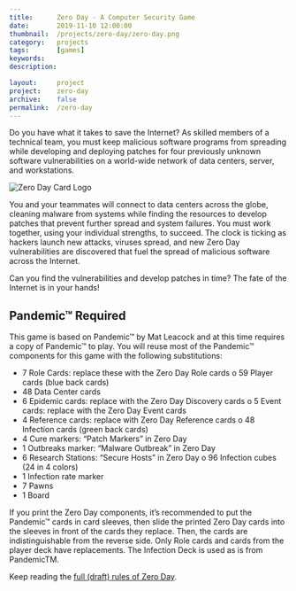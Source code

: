 ```yaml
---
title: 		Zero Day - A Computer Security Game
date:       2019-11-10 12:00:00
thumbnail: 	/projects/zero-day/zero-day.png
category: 	projects
tags: 		[games]
keywords:
description:

layout: 	project
project: 	zero-day
archive:	false
permalink:  /zero-day
---
```

Do you have what it takes to save the Internet? As skilled members of a technical team, you must keep malicious software programs from spreading while developing and deploying patches for four previously unknown software vulnerabilities on a world-wide network of data centers, server, and workstations.

![Zero Day Card Logo]({{"/projects/zero-day/zero-day.png"|prepend:site.assetsurl}})

You and your teammates will connect to data centers across the globe, cleaning malware from systems while finding the resources to develop patches that prevent further spread and system failures. You must work together, using your individual strengths, to succeed. The clock is ticking as hackers launch new attacks, viruses spread, and new Zero Day vulnerabilities are discovered that fuel the spread of malicious software across the Internet.

Can you find the vulnerabilities and develop patches in time? The fate of the Internet is in your hands!

<!-- more -->

## Pandemic&trade;  Required

This game is based on Pandemic&trade;  by Mat Leacock and at this time requires a copy of Pandemic&trade;  to play. You will reuse most of the Pandemic&trade;  components for this game with the following substitutions:

* 7 Role Cards: replace these with the Zero Day Role cards o 59 Player cards (blue back cards)
* 48 Data Center cards
* 6 Epidemic cards: replace with the Zero Day Discovery cards o 5 Event cards: replace with the Zero Day Event cards
* 4 Reference cards: replace with Zero Day Reference cards o 48 Infection cards (green back cards)
* 4 Cure markers: “Patch Markers” in Zero Day
* 1 Outbreaks marker: “Malware Outbreak” in Zero Day
* 6 Research Stations: “Secure Hosts” in Zero Day o 96 Infection cubes (24 in 4 colors)
* 1 Infection rate marker
* 7 Pawns
* 1 Board

If you print the Zero Day components, it’s recommended to put the Pandemic&trade;  cards in card sleeves, then slide the printed Zero Day cards into the sleeves in front of the cards they replace. Then, the cards are indistinguishable from the reverse side. Only Role cards and cards from the player deck have replacements. The Infection Deck is used as is from PandemicTM.

Keep reading the [full (draft) rules of Zero Day]({{"/projects/zero-day/ZeroDay-v0.5-20191027.pdf"|prepend:site.filesurl}}).
